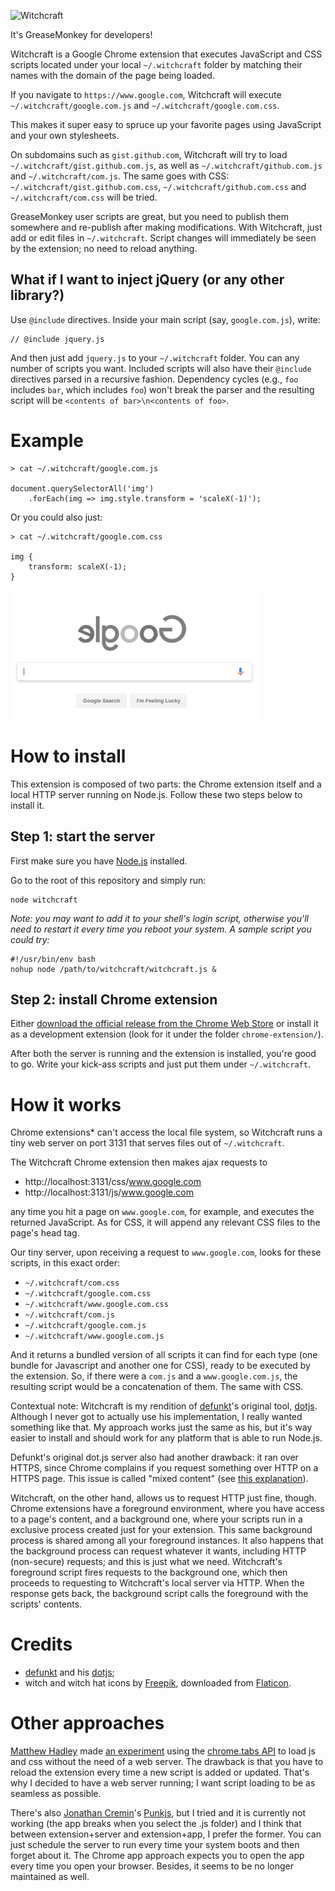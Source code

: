 
![Witchcraft](art/witchcraft-banner.png)

It's GreaseMonkey for developers!

Witchcraft is a Google Chrome extension that executes JavaScript and CSS scripts located under your local `~/.witchcraft` folder by matching their names with the domain of the page being loaded.

If you navigate to `https://www.google.com`, Witchcraft will execute `~/.witchcraft/google.com.js` and `~/.witchcraft/google.com.css`.

This makes it super easy to spruce up your favorite pages using JavaScript and your own stylesheets.

On subdomains such as `gist.github.com`, Witchcraft will try to load `~/.witchcraft/gist.github.com.js`, as well as `~/.witchcraft/github.com.js` and `~/.witchcraft/com.js`. The same goes with CSS: `~/.witchcraft/gist.github.com.css`, `~/.witchcraft/github.com.css` and `~/.witchcraft/com.css` will be tried.

GreaseMonkey user scripts are great, but you need to publish them somewhere and re-publish after making modifications. With Witchcraft, just add or edit files in `~/.witchcraft`. Script changes will immediately be seen by the extension; no need to reload anything.

## What if I want to inject jQuery (or any other library?)

Use `@include` directives. Inside your main script (say, `google.com.js`), write:

    // @include jquery.js

And then just add `jquery.js` to your `~/.witchcraft` folder. You can any number of scripts you want. Included scripts will also have their `@include` directives parsed in a recursive fashion. Dependency cycles (e.g., `foo` includes `bar`, which includes `foo`) won't break the parser and the resulting script will be `<contents of bar>\n<contents of foo>`.

# Example

    > cat ~/.witchcraft/google.com.js

    document.querySelectorAll('img')
        .forEach(img => img.style.transform = 'scaleX(-1)');

Or you could also just:

    > cat ~/.witchcraft/google.com.css

    img {
        transform: scaleX(-1);
    }

![defaced avatars](elgoog.png)

# How to install

This extension is composed of two parts: the Chrome extension itself and a local HTTP server running on Node.js. Follow these two steps below to install it.

## Step 1: start the server

First make sure you have [Node.js](https://nodejs.org) installed.

Go to the root of this repository and simply run:

    node witchcraft

*Note: you may want to add it to your shell's login script, otherwise you'll need to restart it every time you reboot your system. A sample script you could try:*

    #!/usr/bin/env bash
    nohup node /path/to/witchcraft/witchcraft.js &

## Step 2: install Chrome extension

Either [download the official release from the Chrome Web Store](https://chrome.google.com/webstore/detail/witchcraft-inject-js-and/hokcepcfcicnhalinladgknhaljndhpc) or install it as a development extension (look for it under the folder `chrome-extension/`).

After both the server is running and the extension is installed, you're good to go. Write your kick-ass scripts and just put them under `~/.witchcraft`.

# How it works

Chrome extensions* can't access the local file system, so Witchcraft runs a tiny web server on port 3131 that serves files out of `~/.witchcraft`.

The Witchcraft Chrome extension then makes ajax requests to

* http://localhost:3131/css/www.google.com
* http://localhost:3131/js/www.google.com

any time you hit a page on `www.google.com`, for example, and executes the returned JavaScript. As for CSS, it will append any relevant CSS files to the page's head tag.

Our tiny server, upon receiving a request to `www.google.com`, looks for these scripts, in this exact order:

* `~/.witchcraft/com.css`
* `~/.witchcraft/google.com.css`
* `~/.witchcraft/www.google.com.css`
* `~/.witchcraft/com.js`
* `~/.witchcraft/google.com.js`
* `~/.witchcraft/www.google.com.js`

And it returns a bundled version of all scripts it can find for each type (one bundle for Javascript and another one for CSS), ready to be executed by the extension. So, if there were a `com.js` and a `www.google.com.js`, the resulting script would be a concatenation of them. The same with CSS.

Contextual note: Witchcraft is my rendition of [defunkt](https://github.com/defunkt)'s original tool, [dotjs](https://github.com/defunkt/dotjs). Although I never got to actually use his implementation, I really wanted something like that. My approach works just the same as his, but it's way easier to install and should work for any platform that is able to run Node.js.

Defunkt's original dot.js server also had another drawback: it ran over HTTPS, since Chrome complains if you request something over HTTP on a HTTPS page. This issue is called "mixed content" (see [this explanation](https://developers.google.com/web/fundamentals/security/prevent-mixed-content/what-is-mixed-content)).

Witchcraft, on the other hand, allows us to request HTTP just fine, though. Chrome extensions have a foreground environment, where you have access to a page's content, and a background one, where your scripts run in a exclusive process created just for your extension. This same background process is shared among all your foreground instances. It also happens that the background process can request whatever it wants, including HTTP (non-secure) requests; and this is just what we need. Witchcraft's foreground script fires requests to the background one, which then proceeds to requesting to Witchcraft's local server via HTTP. When the response gets back, the background script calls the foreground with the scripts' contents.

# Credits

* [defunkt](https://github.com/defunkt) and his [dotjs](https://github.com/defunkt/dotjs);
* witch and witch hat icons by [Freepik](https://www.flaticon.com/authors/freepik), downloaded from [Flaticon](https://www.flaticon.com).

# Other approaches

[Matthew Hadley](https://github.com/diffsky) made [an experiment](https://github.com/diffsky/chromedotfiles) using the [chrome.tabs API](https://developer.chrome.com/extensions/tabs) to load js and css without the need of a web server. The drawback is that you have to reload the extension every time a new script is added or updated. That's why I decided to have a web server running; I want script loading to be as seamless as possible.

There's also [Jonathan Cremin](https://github.com/kudos)'s [Punkjs](https://github.com/kudos/punkjs), but I tried and it is currently not working (the app breaks when you select the .js folder) and I think that between extension+server and extension+app, I prefer the former. You can just schedule the server to run every time your system boots and then forget about it. The Chrome app approach expects you to open the app every time you open your browser. Besides, it seems to be no longer maintained as well.
